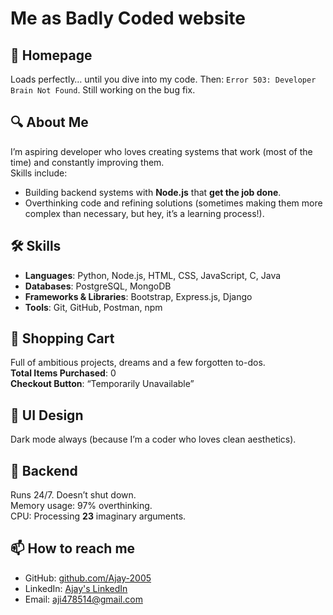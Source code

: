 # Me as Badly Coded website

## 🌌 Homepage
Loads perfectly… until you dive into my code. Then: `Error 503: Developer Brain Not Found`. Still working on the bug fix.

## 🔍 About Me

I’m aspiring developer who loves creating systems that work (most of the time) and constantly improving them.  
Skills include:  
- Building backend systems with **Node.js** that **get the job done**.
- Overthinking code and refining solutions (sometimes making them more complex than necessary, but hey, it’s a learning process!).


## 🛠 Skills

- **Languages**: Python, Node.js, HTML, CSS, JavaScript, C, Java  
- **Databases**: PostgreSQL, MongoDB  
- **Frameworks & Libraries**: Bootstrap, Express.js, Django  
- **Tools**: Git, GitHub, Postman, npm

## 🛒 Shopping Cart
Full of ambitious projects, dreams and a few forgotten to-dos.  
**Total Items Purchased**: 0  
**Checkout Button**: “Temporarily Unavailable” 

## 🎨 UI Design
Dark mode always (because I’m a coder who loves clean aesthetics).  


## 🧠 Backend
Runs 24/7. Doesn’t shut down.  
Memory usage: 97% overthinking.  
CPU: Processing **23** imaginary arguments.  


## 📫 How to reach me

- GitHub: [github.com/Ajay-2005](https://github.com/Ajay-2005)  
- LinkedIn: [Ajay's LinkedIn](https://www.linkedin.com/in/ajay-connect)  
- Email: [aji478514@gmail.com](mailto:aji478514@gmail.com)
